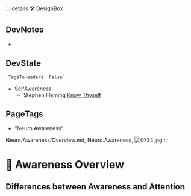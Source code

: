 ::: details 🛠 <dev>DesignBox</dev>

## DevNotes

-

## DevState

```py
`TagsToHeaders: False`
```

- SelfAwareness
    - Stephen Fleming [Know Thyself](https://metacoglab.org/people)

<h2>PageTags</h2>

- "Neuro.Awareness"

Neuro/Awareness/Overview.md, <dev>Neuro.Awareness</dev>, ![0734.jpg](/PaperPhoto/0734.jpg)
:::

# 💜 <neuro>Awareness Overview </neuro>

## Differences between Awareness and Attention
